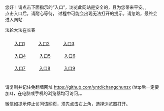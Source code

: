 您好！请点击下面指示的“入口”，浏览此网站是安全的，且为您带来平安。。 <br/>
点击入口后，请耐心等待， 过程中可能会出现无法打开的提示，请忽略，最终会进入网站. </br>

法轮大法在长春<br/>
<div style="padding:10px"><a style="margin:20px" target="_blank" href="https://d204uohd0nwaef.cloudfront.net/2Qpsp?xruvnmj" id="ccLink1" rel="nofollow">入口1</a> <a target="_blank" style="margin:20px" href="https://d3d9so8b3w51t3.cloudfront.net/2Qpsp?uguus" id="ccLink2" rel="nofollow">入口2</a> <a style="margin:20px" target="_blank" href="https://d1me8e02qc0pnw.cloudfront.net/2Qpsp?djagapf" id="ccLink3" rel="nofollow">入口3</a></div>

<div style="padding:10px" ><a style="margin:20px" target="_blank" href="https://d204uohd0nwaef.cloudfront.net/2Qpsp?xruvnmj" id="ccLink4" rel="nofollow">入口4</a> <a style="margin:20px" href="https://d3d9so8b3w51t3.cloudfront.net/2Qpsp?uguus" target="_blank" id="ccLink5" rel="nofollow">入口5</a> <a style="margin:20px" href="https://d1me8e02qc0pnw.cloudfront.net/2Qpsp?djagapf" target="_blank" id="ccLink6" rel="nofollow">入口6</a></div>

<div style="padding:10px"><a style="margin:20px" target="_blank" href="https://d204uohd0nwaef.cloudfront.net/2Qpsp?xruvnmj" id="ccLink7" rel="nofollow">入口7</a> <a style="margin:20px" href="https://d3d9so8b3w51t3.cloudfront.net/2Qpsp?uguus" target="_blank" id="ccLink8" rel="nofollow">入口8</a> <a style="margin:20px" target="_blank" href="https://d1me8e02qc0pnw.cloudfront.net/2Qpsp?djagapf" id="ccLink9" rel="nofollow">入口9</a></div>

<br/>



请复制并记住免翻墙网址 https://github.com/yntd/changchunzx (http后一定要加s)，在电脑或手机的浏览器均可访问。。<br/>

微信如提示停止访问该网页，须先点击右上角，选择浏览器打开。

